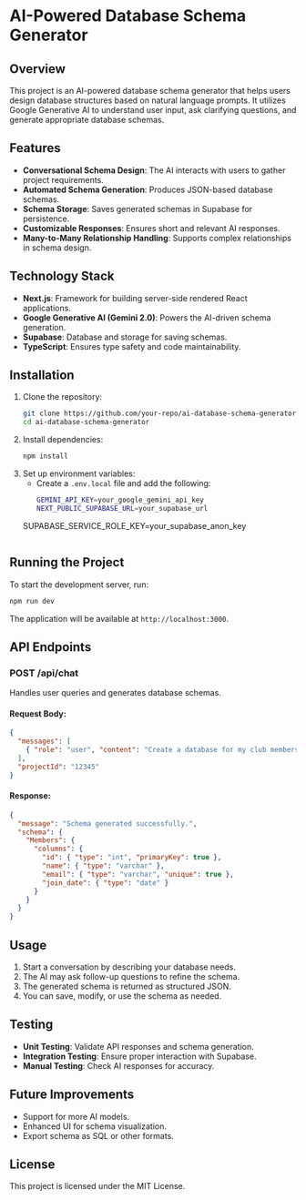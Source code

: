 # AI-Powered Database Schema Generator

## Overview
This project is an AI-powered database schema generator that helps users design database structures based on natural language prompts. It utilizes Google Generative AI to understand user input, ask clarifying questions, and generate appropriate database schemas.

## Features
- **Conversational Schema Design**: The AI interacts with users to gather project requirements.
- **Automated Schema Generation**: Produces JSON-based database schemas.
- **Schema Storage**: Saves generated schemas in Supabase for persistence.
- **Customizable Responses**: Ensures short and relevant AI responses.
- **Many-to-Many Relationship Handling**: Supports complex relationships in schema design.

## Technology Stack
- **Next.js**: Framework for building server-side rendered React applications.
- **Google Generative AI (Gemini 2.0)**: Powers the AI-driven schema generation.
- **Supabase**: Database and storage for saving schemas.
- **TypeScript**: Ensures type safety and code maintainability.

## Installation
1. Clone the repository:
   ```sh
   git clone https://github.com/your-repo/ai-database-schema-generator.git
   cd ai-database-schema-generator
   ```
2. Install dependencies:
   ```sh
   npm install
   ```
3. Set up environment variables:
   - Create a `.env.local` file and add the following:
     ```sh
     GEMINI_API_KEY=your_google_gemini_api_key
     NEXT_PUBLIC_SUPABASE_URL=your_supabase_url
    SUPABASE_SERVICE_ROLE_KEY=your_supabase_anon_key
     ```

## Running the Project
To start the development server, run:
```sh
npm run dev
```
The application will be available at `http://localhost:3000`.

## API Endpoints
### **POST /api/chat**
Handles user queries and generates database schemas.
#### Request Body:
```json
{
  "messages": [
    { "role": "user", "content": "Create a database for my club members" }
  ],
  "projectId": "12345"
}
```
#### Response:
```json
{
  "message": "Schema generated successfully.",
  "schema": {
    "Members": {
      "columns": {
        "id": { "type": "int", "primaryKey": true },
        "name": { "type": "varchar" },
        "email": { "type": "varchar", "unique": true },
        "join_date": { "type": "date" }
      }
    }
  }
}
```

## Usage
1. Start a conversation by describing your database needs.
2. The AI may ask follow-up questions to refine the schema.
3. The generated schema is returned as structured JSON.
4. You can save, modify, or use the schema as needed.

## Testing
- **Unit Testing**: Validate API responses and schema generation.
- **Integration Testing**: Ensure proper interaction with Supabase.
- **Manual Testing**: Check AI responses for accuracy.

## Future Improvements
- Support for more AI models.
- Enhanced UI for schema visualization.
- Export schema as SQL or other formats.

## License
This project is licensed under the MIT License.

